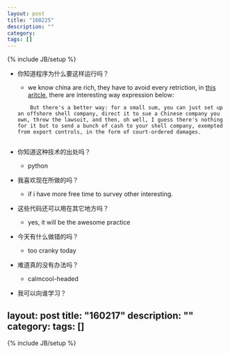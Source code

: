 ```yaml
---
layout: post
title: "160225"
description: ""
category: 
tags: []
---
```

{% include JB/setup %}

* 你知道程序为什么要这样运行吗？
  * we know china are rich, they have to avoid every retriction, in [this aritcle](https://blog.gslin.org/archives/2016/02/20/6330/中國富豪搬移財產的方法/), there are interesting way expression below:
  ```
      But there's a better way: for a small sum, you can just set up an offshore shell company, direct it to sue a Chinese company you own, throw the lawsuit, and then, oh well, I guess there's nothing for it but to send a bunch of cash to your shell company, exempted from export controls, in the form of court-ordered damages.


  ```

* 你知道这种技术的出处吗？
  * python

* 我喜欢现在所做的吗？
  * if i have more free time to survey other interesting.

* 这些代码还可以用在其它地方吗？
  * yes, it will be the awesome practice

* 今天有什么做错的吗？
  * too cranky today

* 难道真的没有办法吗？
  * calmcool-headed 

* 我可以向谁学习？
 
layout: post
title: "160217"
description: ""
category: 
tags: []
---
{% include JB/setup %}
